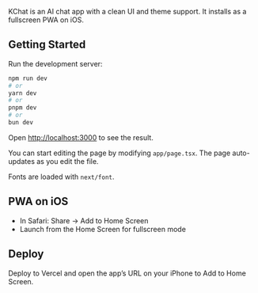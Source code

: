 KChat is an AI chat app with a clean UI and theme support. It installs as a fullscreen PWA on iOS.

## Getting Started

Run the development server:

```bash
npm run dev
# or
yarn dev
# or
pnpm dev
# or
bun dev
```

Open [http://localhost:3000](http://localhost:3000) to see the result.

You can start editing the page by modifying `app/page.tsx`. The page auto-updates as you edit the file.

Fonts are loaded with `next/font`.

## PWA on iOS

- In Safari: Share → Add to Home Screen
- Launch from the Home Screen for fullscreen mode

## Deploy

Deploy to Vercel and open the app’s URL on your iPhone to Add to Home Screen.
